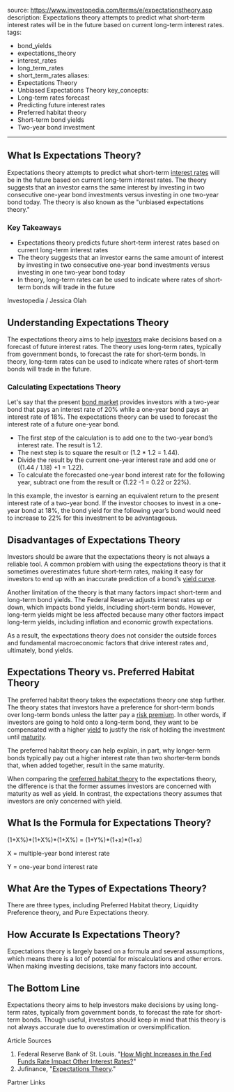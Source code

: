  
source: https://www.investopedia.com/terms/e/expectationstheory.asp
description: Expectations theory attempts to predict what short-term interest rates
  will be in the future based on current long-term interest rates.
tags:
  - bond_yields
  - expectations_theory
  - interest_rates
  - long_term_rates
  - short_term_rates
aliases:
  - Expectations Theory
  - Unbiased Expectations Theory
key_concepts:
  - Long-term rates forecast
  - Predicting future interest rates
  - Preferred habitat theory
  - Short-term bond yields
  - Two-year bond investment
---


## What Is Expectations Theory?

Expectations theory attempts to predict what short-term [interest rates](https://www.investopedia.com/terms/i/interestrate.asp) will be in the future based on current long-term interest rates. The theory suggests that an investor earns the same interest by investing in two consecutive one-year bond investments versus investing in one two-year bond today. The theory is also known as the "unbiased expectations theory."

### Key Takeaways

- Expectations theory predicts future short-term interest rates based on current long-term interest rates
- The theory suggests that an investor earns the same amount of interest by investing in two consecutive one-year bond investments versus investing in one two-year bond today
- In theory, long-term rates can be used to indicate where rates of short-term bonds will trade in the future

Investopedia / Jessica Olah

## Understanding Expectations Theory

The expectations theory aims to help [investors](https://www.investopedia.com/terms/i/investor.asp) make decisions based on a forecast of future interest rates. The theory uses long-term rates, typically from government bonds, to forecast the rate for short-term bonds. In theory, long-term rates can be used to indicate where rates of short-term bonds will trade in the future.

### Calculating Expectations Theory

Let's say that the present [bond market](https://www.investopedia.com/terms/b/bondmarket.asp) provides investors with a two-year bond that pays an interest rate of 20% while a one-year bond pays an interest rate of 18%. The expectations theory can be used to forecast the interest rate of a future one-year bond.

- The first step of the calculation is to add one to the two-year bond’s interest rate. The result is 1.2.
- The next step is to square the result or (1.2 \* 1.2 = 1.44).
- Divide the result by the current one-year interest rate and add one or ((1.44 / 1.18) +1 = 1.22).
- To calculate the forecasted one-year bond interest rate for the following year, subtract one from the result or (1.22 -1 = 0.22 or 22%).

In this example, the investor is earning an equivalent return to the present interest rate of a two-year bond. If the investor chooses to invest in a one-year bond at 18%, the bond yield for the following year’s bond would need to increase to 22% for this investment to be advantageous.

## Disadvantages of Expectations Theory

Investors should be aware that the expectations theory is not always a reliable tool. A common problem with using the expectations theory is that it sometimes overestimates future short-term rates, making it easy for investors to end up with an inaccurate prediction of a bond’s [yield curve](https://www.investopedia.com/terms/y/yieldcurve.asp).

Another limitation of the theory is that many factors impact short-term and long-term bond yields. The Federal Reserve adjusts interest rates up or down, which impacts bond yields, including short-term bonds. However, long-term yields might be less affected because many other factors impact long-term yields, including inflation and economic growth expectations.

As a result, the expectations theory does not consider the outside forces and fundamental macroeconomic factors that drive interest rates and, ultimately, bond yields.

## Expectations Theory vs. Preferred Habitat Theory

The preferred habitat theory takes the expectations theory one step further. The theory states that investors have a preference for short-term bonds over long-term bonds unless the latter pay a [risk premium](https://www.investopedia.com/terms/r/riskpremium.asp). In other words, if investors are going to hold onto a long-term bond, they want to be compensated with a higher [yield](https://www.investopedia.com/terms/y/yield.asp) to justify the risk of holding the investment until [maturity](https://www.investopedia.com/terms/m/maturity.asp).

The preferred habitat theory can help explain, in part, why longer-term bonds typically pay out a higher interest rate than two shorter-term bonds that, when added together, result in the same maturity.

When comparing the [preferred habitat theory](https://www.investopedia.com/terms/p/preferred-habitat-theory.asp) to the expectations theory, the difference is that the former assumes investors are concerned with maturity as well as yield. In contrast, the expectations theory assumes that investors are only concerned with yield.

## What Is the Formula for Expectations Theory?

(1+X%)\*(1+X%)\*(1+X%) = (1+Y%)\*(1+x)\*(1+x)

  

X = multiple-year bond interest rate

Y = one-year bond interest rate

## What Are the Types of Expectations Theory?

There are three types, including Preferred Habitat theory, Liquidity Preference theory, and Pure Expectations theory.

## How Accurate Is Expectations Theory?

Expectations theory is largely based on a formula and several assumptions, which means there is a lot of potential for miscalculations and other errors. When making investing decisions, take many factors into account.

## The Bottom Line

Expectations theory aims to help investors make decisions by using long-term rates, typically from government bonds, to forecast the rate for short-term bonds. Though useful, investors should keep in mind that this theory is not always accurate due to overestimation or oversimplification.

Article Sources

1. Federal Reserve Bank of St. Louis. "[How Might Increases in the Fed Funds Rate Impact Other Interest Rates?](https://www.stlouisfed.org/on-the-economy/2017/october/increases-fed-funds-rate-impact-other-interest-rates)"
2. Jufinance, "[Expectations Theory](https://www.jufinance.com/expectation_theory/)."

Partner Links